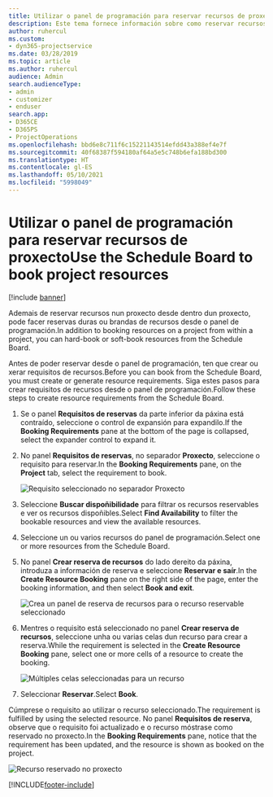 ```yaml
---
title: Utilizar o panel de programación para reservar recursos de proxecto
description: Este tema fornece información sobre como reservar recursos.
author: ruhercul
ms.custom:
- dyn365-projectservice
ms.date: 03/28/2019
ms.topic: article
ms.author: ruhercul
audience: Admin
search.audienceType:
- admin
- customizer
- enduser
search.app:
- D365CE
- D365PS
- ProjectOperations
ms.openlocfilehash: bbd6e8c711f6c15221143514efdd43a388ef4e7f
ms.sourcegitcommit: 40f68387f594180af64a5e5c748b6efa188bd300
ms.translationtype: HT
ms.contentlocale: gl-ES
ms.lasthandoff: 05/10/2021
ms.locfileid: "5998049"
---
```

# <a name="use-the-schedule-board-to-book-project-resources"></a><span data-ttu-id="9ca31-103">Utilizar o panel de programación para reservar recursos de proxecto</span><span class="sxs-lookup"><span data-stu-id="9ca31-103">Use the Schedule Board to book project resources</span></span>

[!include [banner](../includes/psa-now-project-operations.md)]

<span data-ttu-id="9ca31-104">Ademais de reservar recursos nun proxecto desde dentro dun proxecto, pode facer reservas duras ou brandas de recursos desde o panel de programación.</span><span class="sxs-lookup"><span data-stu-id="9ca31-104">In addition to booking resources on a project from within a project, you can hard-book or soft-book resources from the Schedule Board.</span></span>

<span data-ttu-id="9ca31-105">Antes de poder reservar desde o panel de programación, ten que crear ou xerar requisitos de recursos.</span><span class="sxs-lookup"><span data-stu-id="9ca31-105">Before you can book from the Schedule Board, you must create or generate resource requirements.</span></span> <span data-ttu-id="9ca31-106">Siga estes pasos para crear requisitos de recursos desde o panel de programación.</span><span class="sxs-lookup"><span data-stu-id="9ca31-106">Follow these steps to create resource requirements from the Schedule Board.</span></span>

1. <span data-ttu-id="9ca31-107">Se o panel **Requisitos de reservas** da parte inferior da páxina está contraído, seleccione o control de expansión para expandilo.</span><span class="sxs-lookup"><span data-stu-id="9ca31-107">If the **Booking Requirements** pane at the bottom of the page is collapsed, select the expander control to expand it.</span></span>
2. <span data-ttu-id="9ca31-108">No panel **Requisitos de reservas**, no separador **Proxecto**, seleccione o requisito para reservar.</span><span class="sxs-lookup"><span data-stu-id="9ca31-108">In the **Booking Requirements** pane, on the **Project** tab, select the requirement to book.</span></span>

    ![Requisito seleccionado no separador Proxecto](media/Resource-Management-image73.png)

3. <span data-ttu-id="9ca31-110">Seleccione **Buscar dispoñibilidade** para filtrar os recursos reservables e ver os recursos dispoñibles.</span><span class="sxs-lookup"><span data-stu-id="9ca31-110">Select **Find Availability** to filter the bookable resources and view the available resources.</span></span> 
4. <span data-ttu-id="9ca31-111">Seleccione un ou varios recursos do panel de programación.</span><span class="sxs-lookup"><span data-stu-id="9ca31-111">Select one or more resources from the Schedule Board.</span></span> 
5. <span data-ttu-id="9ca31-112">No panel **Crear reserva de recursos** do lado dereito da páxina, introduza a información de reserva e seleccione **Reservar e saír**.</span><span class="sxs-lookup"><span data-stu-id="9ca31-112">In the **Create Resource Booking** pane on the right side of the page, enter the booking information, and then select **Book and exit**.</span></span>

    ![Crea un panel de reserva de recursos para o recurso reservable seleccionado](media/Resource-Management-image74.png)

6. <span data-ttu-id="9ca31-114">Mentres o requisito está seleccionado no panel **Crear reserva de recursos**, seleccione unha ou varias celas dun recurso para crear a reserva.</span><span class="sxs-lookup"><span data-stu-id="9ca31-114">While the requirement is selected in the **Create Resource Booking** pane, select one or more cells of a resource to create the booking.</span></span>

    ![Múltiples celas seleccionadas para un recurso](media/Resource-Management-image75.png)

7. <span data-ttu-id="9ca31-116">Seleccionar **Reservar**.</span><span class="sxs-lookup"><span data-stu-id="9ca31-116">Select **Book**.</span></span>

<span data-ttu-id="9ca31-117">Cúmprese o requisito ao utilizar o recurso seleccionado.</span><span class="sxs-lookup"><span data-stu-id="9ca31-117">The requirement is fulfilled by using the selected resource.</span></span> <span data-ttu-id="9ca31-118">No panel **Requisitos de reserva**, observe que o requisito foi actualizado e o recurso móstrase como reservado no proxecto.</span><span class="sxs-lookup"><span data-stu-id="9ca31-118">In the **Booking Requirements** pane, notice that the requirement has been updated, and the resource is shown as booked on the project.</span></span>

![Recurso reservado no proxecto](media/Resource-Management-image76.png)


[!INCLUDE[footer-include](../includes/footer-banner.md)]
